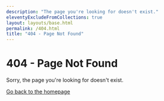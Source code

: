 ```yaml
---
description: "The page you're looking for doesn't exist."
eleventyExcludeFromCollections: true
layout: layouts/base.html
permalink: /404.html
title: "404 - Page Not Found"
---
```

<h1>404 - Page Not Found</h1>
<p>Sorry, the page you're looking for doesn't exist.</p>
<p><a href="/">Go back to the homepage</a></p>